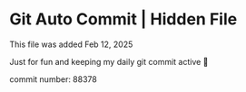 # Git Auto Commit | Hidden File

This file was added Feb 12, 2025

Just for fun and keeping my daily git commit active 🤪

commit number: 88378
